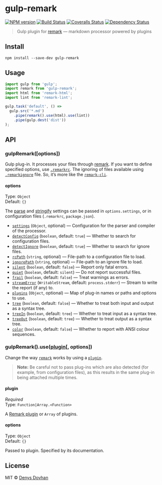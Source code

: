 # gulp-remark

[![NPM version][npm-image]][npm-url]
[![Build Status][travis-image]][travis-url]
[![Coveralls Status][coveralls-image]][coveralls-url]
[![Dependency Status][depstat-image]][depstat-url]

> Gulp plugin for [remark][remark] — markdown processor powered by plugins

## Install

    npm install --save-dev gulp-remark

## Usage

```js
import gulp from 'gulp';
import remark from 'gulp-remark';
import html from 'remark-html';
import lint from 'remark-lint';

gulp.task('default', () =>
  gulp.src('*.md')
    .pipe(remark().use(html).use(lint))
    .pipe(gulp.dest('dist'))
);
```

## API

### gulpRemark([options])

Gulp plug-in. It processes your files through [remark][remark]. If you want to define specified options, use [`.remarkrc`][remarkrc]. The ignoring of files available using [`.remarkignore`][remarkignore] file. So, it’s more like the [`remark-cli`][cli].

#### options

Type: `Object`  
Default: `{}`

The [parse][remark-parse-settings] and [stringify][remark-stringify-settings] settings can be passed in
`options.settings`, or in configuration files (`.remarkrc`, `package.json`).

*   [`settings`][settings] (`Object`, optional)
    — Configuration for the parser and compiler of the processor.
*   [`detectConfig`][detect-config] (`boolean`, default: `true`)
    — Whether to search for configuration files.
*   [`detectIgnore`][detect-ignore] (`boolean`, default: `true`)
    — Whether to search for ignore files.
*   [`rcPath`][rc-path] (`string`, optional)
    — File-path to a configuration file to load.
*   [`ignorePath`][ignore-path] (`string`, optional)
    — File-path to an ignore file to load.
*   [`silent`][silent] (`boolean`, default: `false`)
    — Report only fatal errors.
*   [`quiet`][quiet] (`boolean`, default: `silent`)
    — Do not report successful files.
*   [`frail`][frail] (`boolean`, default: `false`)
    — Treat warnings as errors.
*   [`streamError`][stream-error] (`WritableStream`, default: `process.stderr`)
    — Stream to write the report (if any) to.
*   [`plugins`][plugins] (`Object`, optional)
    — Map of plug-in names or paths and options to use.
*   [`tree`][tree] (`boolean`, default: `false`)
    — Whether to treat both input and output as a syntax tree.
*   [`treeIn`][tree-in] (`boolean`, default: `tree`)
    — Whether to treat input as a syntax tree.
*   [`treeOut`][tree-out] (`boolean`, default: `tree`)
    — Whether to treat output as a syntax tree.
*   [`color`][color] (`boolean`, default: `false`)
    — Whether to report with ANSI colour sequences.

### gulpRemark().use([plugin][remark-plugins][, options])

Change the way [`remark`][remark] works by using a [`plugin`][remark-plugins].

> **Note:** Be careful not to pass plug-ins which are also detected
> (for example, from configuration files), as this results in the
> same plug-in being attached multiple times.

#### plugin

*Required*  
Type: `Function|Array.<Function>`

A [Remark plugin][remark-plugins] or `Array` of plugins.

#### options

Type: `Object`  
Default: `{}`

Passed to plugin. Specified by its documentation.

## License

MIT © [Denys Dovhan](http://denysdovhan.com)

[remark]: http://remark.js.org/
[cli]: https://github.com/wooorm/remark/tree/master/packages/remark-cli
[remarkrc]: https://github.com/wooorm/unified-engine/blob/master/doc/configure.md
[remarkignore]: https://github.com/wooorm/unified-engine/blob/master/doc/ignore.md
[remark-use]: https://github.com/wooorm/unified#processoruseplugin-options
[remark-plugins]: https://github.com/wooorm/remark/blob/master/doc/plugins.md
[remark-parse-settings]: https://github.com/wooorm/remark/tree/master/packages/remark-parse#processoruseparse
[remark-stringify-settings]: https://github.com/wooorm/remark/tree/master/packages/remark-stringify#processorusestringify

[npm-url]: https://npmjs.org/package/gulp-remark
[npm-image]: https://img.shields.io/npm/v/gulp-remark.svg?style=flat-square

[travis-url]: https://travis-ci.org/denysdovhan/gulp-remark
[travis-image]: https://img.shields.io/travis/denysdovhan/gulp-remark.svg?style=flat-square

[coveralls-url]: https://coveralls.io/r/denysdovhan/gulp-remark
[coveralls-image]: https://img.shields.io/coveralls/denysdovhan/gulp-remark.svg?style=flat-square

[depstat-url]: https://david-dm.org/denysdovhan/gulp-remark
[depstat-image]: https://david-dm.org/denysdovhan/gulp-remark.svg?style=flat-square

[detect-config]: https://github.com/wooorm/unified-engine/blob/master/doc/options.md#optionsdetectconfig
[stream-error]: https://github.com/wooorm/unified-engine/blob/master/doc/options.md#optionsstreamerror
[tree]: https://github.com/wooorm/unified-engine/blob/master/doc/options.md#optionstree
[tree-in]: https://github.com/wooorm/unified-engine/blob/master/doc/options.md#optionstreein
[tree-out]: https://github.com/wooorm/unified-engine/blob/master/doc/options.md#optionstreeout
[rc-path]: https://github.com/wooorm/unified-engine/blob/master/doc/options.md#optionsrcpath
[settings]: https://github.com/wooorm/unified-engine/blob/master/doc/options.md#optionssettings
[detect-ignore]: https://github.com/wooorm/unified-engine/blob/master/doc/options.md#optionsdetectignore
[ignore-path]: https://github.com/wooorm/unified-engine/blob/master/doc/options.md#optionsignorepath
[plugins]: https://github.com/wooorm/unified-engine/blob/master/doc/options.md#optionsplugins
[color]: https://github.com/wooorm/unified-engine/blob/master/doc/options.md#optionscolor
[silent]: https://github.com/wooorm/unified-engine/blob/master/doc/options.md#optionssilent
[quiet]: https://github.com/wooorm/unified-engine/blob/master/doc/options.md#optionsquiet
[frail]: https://github.com/wooorm/unified-engine/blob/master/doc/options.md#optionsfrail
